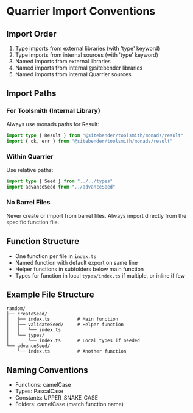 # Quarrier Import Conventions

## Import Order
1. Type imports from external libraries (with 'type' keyword)
2. Type imports from internal sources (with 'type' keyword)  
3. Named imports from external libraries
4. Named imports from internal @sitebender libraries
5. Named imports from internal Quarrier sources

## Import Paths

### For Toolsmith (Internal Library)
Always use monads paths for Result:
```typescript
import type { Result } from "@sitebender/toolsmith/monads/result"
import { ok, err } from "@sitebender/toolsmith/monads/result"
```

### Within Quarrier
Use relative paths:
```typescript
import type { Seed } from "../../types"
import advanceSeed from "../advanceSeed"
```

### No Barrel Files
Never create or import from barrel files. Always import directly from the specific function file.

## Function Structure
- One function per file in `index.ts`
- Named function with default export on same line
- Helper functions in subfolders below main function
- Types for function in local `types/index.ts` if multiple, or inline if few

## Example File Structure
```
random/
├── createSeed/
│   ├── index.ts          # Main function
│   ├── validateSeed/     # Helper function
│   │   └── index.ts
│   └── types/
│       └── index.ts      # Local types if needed
└── advanceSeed/
    └── index.ts          # Another function
```

## Naming Conventions
- Functions: camelCase
- Types: PascalCase  
- Constants: UPPER_SNAKE_CASE
- Folders: camelCase (match function name)
